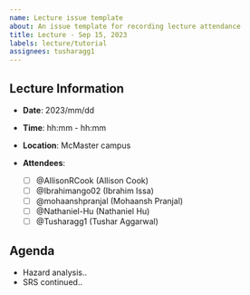 ```yaml
---
name: Lecture issue template
about: An issue template for recording lecture attendance
title: Lecture - Sep 15, 2023
labels: lecture/tutorial
assignees: tusharagg1
---
```


## Lecture Information

- **Date**: 2023/mm/dd
- **Time**: hh:mm - hh:mm
- **Location**: McMaster campus
- **Attendees**:

  - [ ] @AllisonRCook (Allison Cook)
  - [ ] @Ibrahimango02 (Ibrahim Issa)
  - [ ] @mohaanshpranjal (Mohaansh Pranjal)
  - [ ] @Nathaniel-Hu (Nathaniel Hu)
  - [ ] @Tusharagg1 (Tushar Aggarwal)

## Agenda

- Hazard analysis..
- SRS continued..
